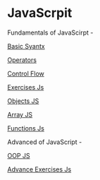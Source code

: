 # JavaScrpit

Fundamentals of JavaScirpt -

[Basic Syantx](./basic_script.js)

[Operators](./operators_script.js)

[Control Flow](./control_flow_script.js)

[Exercises Js](./exercise_script.js)

[Objects JS](./object_script.js)

[Array JS](./array_script.js)

[Functions Js](./functions_script.js)

Advanced of JavaScript -

[OOP JS](./Advanced_JavaScript/oop.js)

[Advance Exercises Js]()
